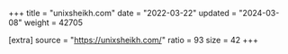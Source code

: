 +++
title = "unixsheikh.com"
date = "2022-03-22"
updated = "2024-03-08"
weight = 42705

[extra]
source = "https://unixsheikh.com/"
ratio = 93
size = 42
+++
